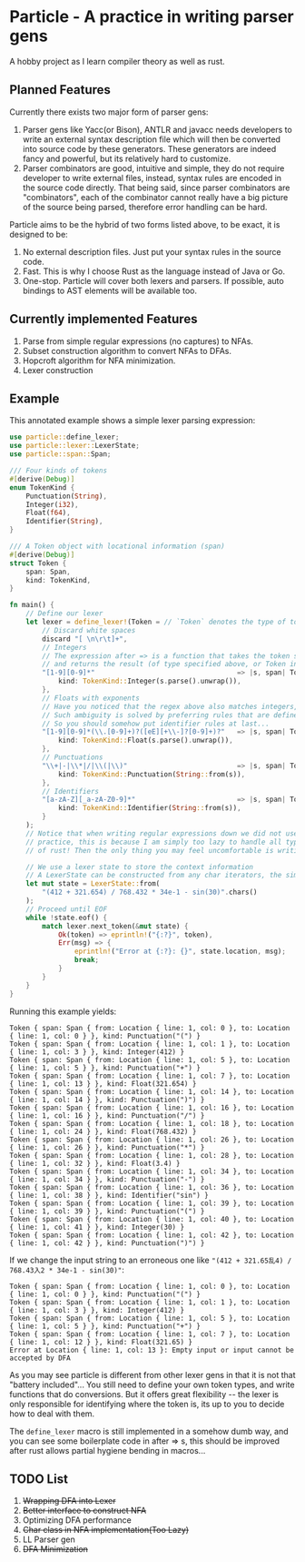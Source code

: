 # Particle - A practice in writing parser gens

A hobby project as I learn compiler theory as well as rust.

## Planned Features

Currently there exists two major form of parser gens:

1. Parser gens like Yacc(or Bison), ANTLR and javacc needs developers to write an external syntax description file which will then be converted into source code by these generators. These generators are indeed fancy and powerful, but its relatively hard to customize.
2. Parser combinators are good, intuitive and simple, they do not require developer to write external files, instead, syntax rules are encoded in the source code directly. That being said, since parser combinators are "combinators", each of the combinator cannot really have a big picture of the source being parsed, therefore error handling can be hard.

Particle aims to be the hybrid of two forms listed above, to be exact, it is designed to be:

1. No external description files. Just put your syntax rules in the source code.
2. Fast. This is why I choose Rust as the language instead of Java or Go.
3. One-stop. Particle will cover both lexers and parsers. If possible, auto bindings to AST elements will be available too.
   
## Currently implemented Features

1. Parse from simple regular expressions (no captures) to NFAs.
2. Subset construction algorithm to convert NFAs to DFAs.
3. Hopcroft algorithm for NFA minimization.
4. Lexer construction

## Example

This annotated example shows a simple lexer parsing expression:

```rust
use particle::define_lexer;
use particle::lexer::LexerState;
use particle::span::Span;

/// Four kinds of tokens
#[derive(Debug)]
enum TokenKind {
    Punctuation(String),
    Integer(i32),
    Float(f64),
    Identifier(String),
}

/// A Token object with locational information (span)
#[derive(Debug)]
struct Token {
    span: Span,
    kind: TokenKind,
}

fn main() {
    // Define our lexer
    let lexer = define_lexer!(Token = // `Token` denotes the type of token this lexer is going to return
        // Discard white spaces
        discard "[ \n\r\t]+", 
        // Integers
        // The expression after => is a function that takes the token string as well as the span 
        // and returns the result (of type specified above, or Token in this case).
        "[1-9][0-9]*"                                   => |s, span| Token { span, 
            kind: TokenKind::Integer(s.parse().unwrap()),
        },
        // Floats with exponents
        // Have you noticed that the regex above also matches integers, which may lead to ambiguity?
        // Such ambiguity is solved by preferring rules that are defined first
        // So you should somehow put identifier rules at last...
        "[1-9][0-9]*(\\.[0-9]+)?([eE][+\\-]?[0-9]+)?"   => |s, span| Token { span, 
            kind: TokenKind::Float(s.parse().unwrap()),
        },
        // Punctuations
        "\\+|-|\\*|/|\\(|\\)"                           => |s, span| Token { span,
            kind: TokenKind::Punctuation(String::from(s)),
        },
        // Identifiers
        "[a-zA-Z][_a-zA-Z0-9]*"                         => |s, span| Token { span,
            kind: TokenKind::Identifier(String::from(s)),
        }
    );
    // Notice that when writing regular expressions down we did not use raw string literals, which is a common
    // practice, this is because I am simply too lazy to handle all types of escape characters -- just use that 
    // of rust! Then the only thing you may feel uncomfortable is writing //s!

    // We use a lexer state to store the context information
    // A LexerState can be constructed from any char iterators, the simplest being calling .chars() of a string
    let mut state = LexerState::from(
        "(412 + 321.654) / 768.432 * 34e-1 - sin(30)".chars()
    );
    // Proceed until EOF
    while !state.eof() {
        match lexer.next_token(&mut state) {
            Ok(token) => eprintln!("{:?}", token),
            Err(msg) => {
                eprintln!("Error at {:?}: {}", state.location, msg);
                break;
            }
        }
    }
}
```

Running this example yields:
```
Token { span: Span { from: Location { line: 1, col: 0 }, to: Location { line: 1, col: 0 } }, kind: Punctuation("(") }
Token { span: Span { from: Location { line: 1, col: 1 }, to: Location { line: 1, col: 3 } }, kind: Integer(412) }
Token { span: Span { from: Location { line: 1, col: 5 }, to: Location { line: 1, col: 5 } }, kind: Punctuation("+") }
Token { span: Span { from: Location { line: 1, col: 7 }, to: Location { line: 1, col: 13 } }, kind: Float(321.654) }
Token { span: Span { from: Location { line: 1, col: 14 }, to: Location { line: 1, col: 14 } }, kind: Punctuation(")") }
Token { span: Span { from: Location { line: 1, col: 16 }, to: Location { line: 1, col: 16 } }, kind: Punctuation("/") }
Token { span: Span { from: Location { line: 1, col: 18 }, to: Location { line: 1, col: 24 } }, kind: Float(768.432) }
Token { span: Span { from: Location { line: 1, col: 26 }, to: Location { line: 1, col: 26 } }, kind: Punctuation("*") }
Token { span: Span { from: Location { line: 1, col: 28 }, to: Location { line: 1, col: 32 } }, kind: Float(3.4) }
Token { span: Span { from: Location { line: 1, col: 34 }, to: Location { line: 1, col: 34 } }, kind: Punctuation("-") }
Token { span: Span { from: Location { line: 1, col: 36 }, to: Location { line: 1, col: 38 } }, kind: Identifier("sin") }
Token { span: Span { from: Location { line: 1, col: 39 }, to: Location { line: 1, col: 39 } }, kind: Punctuation("(") }
Token { span: Span { from: Location { line: 1, col: 40 }, to: Location { line: 1, col: 41 } }, kind: Integer(30) }
Token { span: Span { from: Location { line: 1, col: 42 }, to: Location { line: 1, col: 42 } }, kind: Punctuation(")") }
```

If we change the input string to an erroneous one like `"(412 + 321.65乱4) / 768.43入2 * 34e-1 - sin(30)"`:
```
Token { span: Span { from: Location { line: 1, col: 0 }, to: Location { line: 1, col: 0 } }, kind: Punctuation("(") }
Token { span: Span { from: Location { line: 1, col: 1 }, to: Location { line: 1, col: 3 } }, kind: Integer(412) }
Token { span: Span { from: Location { line: 1, col: 5 }, to: Location { line: 1, col: 5 } }, kind: Punctuation("+") }
Token { span: Span { from: Location { line: 1, col: 7 }, to: Location { line: 1, col: 12 } }, kind: Float(321.65) }
Error at Location { line: 1, col: 13 }: Empty input or input cannot be accepted by DFA
```

As you may see particle is different from other lexer gens in that it is not that "battery included"...
You still need to define your own token types, and write functions that do conversions.
But it offers great flexibility -- the lexer is only responsible for identifying where the token is,
its up to you to decide how to deal with them.

The `define_lexer` macro is still implemented in a somehow dumb way, and you can see some boilerplate code
in after => s, this should be improved after rust allows partial hygiene bending in macros... 

## TODO List
1. ~~Wrapping DFA into Lexer~~
2. ~~Better interface to construct NFA~~
3. Optimizing DFA performance
4. ~~Char class in NFA implementation(Too Lazy)~~
5. LL Parser gen
6. ~~DFA Minimization~~